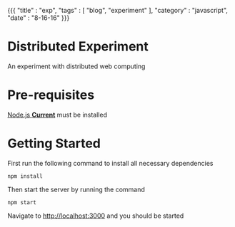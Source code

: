 {{{
  "title" : "exp",
  "tags"  : [ "blog", "experiment" ],
  "category" : "javascript",
  "date" : "8-16-16"
}}}

# Distributed Experiment
An experiment with distributed web computing

<!--more-->

# Pre-requisites
[Node.js **Current**](https://nodejs.org/) must be installed

# Getting Started
First run the following command to install all necessary dependencies
```
npm install
```

Then start the server by running the command
```
npm start
```

Navigate to [http://localhost:3000](http://localhost:3000) and you should be started